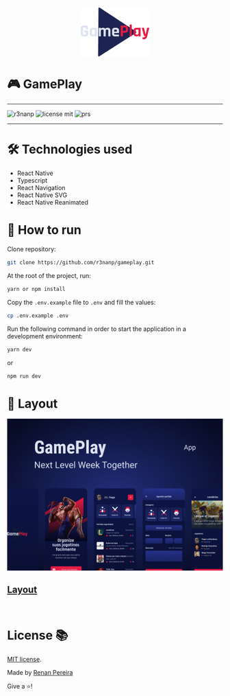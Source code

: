 <p align="center">
  <img alt="gameplay" src=".github/logo.png" width="160px">
</p>


# 🎮 GamePlay

---

<div align="left">

![r3nanp](https://img.shields.io/badge/r3nanp-gameplay-blue?style=for-the-badge&logo=react)
![license mit](https://img.shields.io/github/license/r3nanp/happy?color=blue&label=LICENSE&logo=github&style=for-the-badge)
![prs](https://img.shields.io/static/v1?label=PRs&message=welcome&style=for-the-badge&color=24B36B&labelColor=000000)

</div>

---

# 🛠 Technologies used

- React Native
- Typescript
- React Navigation
- React Native SVG
- React Native Reanimated

# 🤔 How to run

Clone repository:

```bash
git clone https://github.com/r3nanp/gameplay.git
```

At the root of the project, run:

```bash
yarn or npm install
```

Copy the `.env.example` file to `.env` and fill the values:

```bash
cp .env.example .env
```

Run the following command in order to start the application in a development environment:

```bash
yarn dev
```

or

```bash
npm run dev
```

# 🎨 Layout

<img src="./.github/banner.png" />

## [Layout](<https://www.figma.com/file/QX3dUr5GvNPDEZkrAgXZJ7/GamePlay-(Community)?node-id=2%3A3>)

<br />

# License 📚

[MIT license](LICENSE).

Made by [Renan Pereira](https://github.com/r3nanp)

Give a ⭐️!
